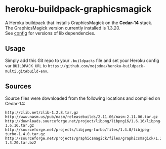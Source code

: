 heroku-buildpack-graphicsmagick
===============================

A Heroku buildpack that installs GraphicsMagick on the **Cedar-14** stack.  
The GraphicsMagick version currently installed is 1.3.20.  
See [config](config) for versions of lib dependencies.

Usage
-----

Simply add this Git repo to your `.buildpacks` file and set your Heroku config var `BUILDPACK_URL` to `https://github.com/mojodna/heroku-buildpack-multi.git#build-env`.

Sources
-------

Source files were downloaded from the following locations and compiled on Cedar-14:
````
http://zlib.net/zlib-1.2.8.tar.gz
http://www.nasm.us/pub/nasm/releasebuilds/2.11.06/nasm-2.11.06.tar.gz
http://downloads.sourceforge.net/project/libpng/libpng16/1.6.16/libpng-1.6.16.tar.gz
http://sourceforge.net/projects/libjpeg-turbo/files/1.4.0/libjpeg-turbo-1.4.0.tar.gz
http://sourceforge.net/projects/graphicsmagick/files/graphicsmagick/1.3.20/GraphicsMagick-1.3.20.tar.bz2
````
